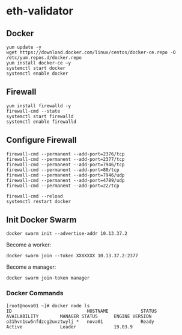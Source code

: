 # eth-validator


## Docker
```
yum update -y
wget https://download.docker.com/linux/centos/docker-ce.repo -O /etc/yum.repos.d/docker.repo
yum install docker-ce –y
systemctl start docker
systemctl enable docker
```


## Firewall
```
yum install firewalld -y 
firewall-cmd --state
systemctl start firewalld
systemctl enable firewalld
```

## Configure Firewall
```
firewall-cmd --permanent --add-port=2376/tcp
firewall-cmd --permanent --add-port=2377/tcp
firewall-cmd --permanent --add-port=7946/tcp
firewall-cmd --permanent --add-port=80/tcp
firewall-cmd --permanent --add-port=7946/udp
firewall-cmd --permanent --add-port=4789/udp
firewall-cmd --permanent --add-port=22/tcp
```

```
firewall-cmd --reload
systemctl restart docker
```

## Init Docker Swarm
```
docker swarm init --advertise-addr 10.13.37.2
```

Become a worker:
```
docker swarm join --token XXXXXXX 10.13.37.2:2377
```
Become a manager:
```
docker swarm join-token manager
```
### Docker Commands
```
[root@nova01 ~]# docker node ls
ID                            HOSTNAME            STATUS              AVAILABILITY        MANAGER STATUS      ENGINE VERSION
o31hvn1sw5nfdzcg2uvztwylj *   nova01              Ready               Active              Leader              19.03.9
```
